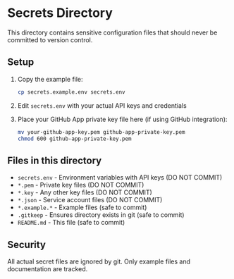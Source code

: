 # Secrets Directory

This directory contains sensitive configuration files that should never be committed to version control.

## Setup

1. Copy the example file:
   ```bash
   cp secrets.example.env secrets.env
   ```

2. Edit `secrets.env` with your actual API keys and credentials

3. Place your GitHub App private key file here (if using GitHub integration):
   ```bash
   mv your-github-app-key.pem github-app-private-key.pem
   chmod 600 github-app-private-key.pem
   ```

## Files in this directory

- `secrets.env` - Environment variables with API keys (DO NOT COMMIT)
- `*.pem` - Private key files (DO NOT COMMIT)  
- `*.key` - Any other key files (DO NOT COMMIT)
- `*.json` - Service account files (DO NOT COMMIT)
- `*.example.*` - Example files (safe to commit)
- `.gitkeep` - Ensures directory exists in git (safe to commit)
- `README.md` - This file (safe to commit)

## Security

All actual secret files are ignored by git. Only example files and documentation are tracked.